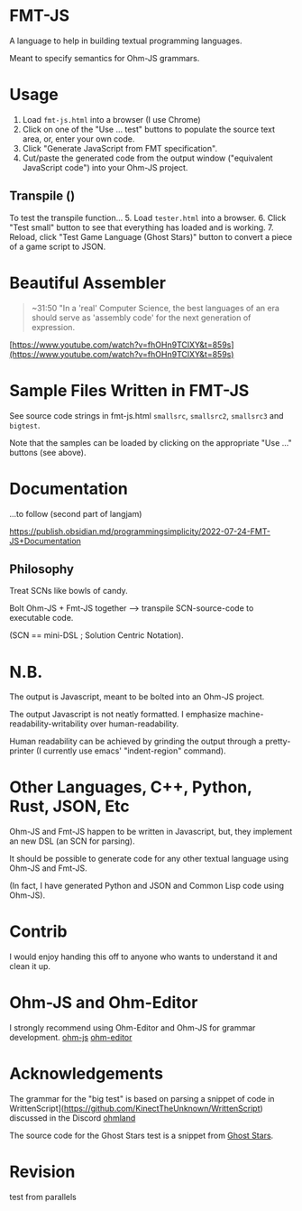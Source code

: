 # FMT-JS
A language to help in building textual programming languages.

Meant to specify semantics for Ohm-JS grammars.

# Usage
1. Load `fmt-js.html` into a browser (I use Chrome)
2. Click on one of the "Use ... test" buttons to populate the source text area, or, enter your own code.
3. Click "Generate JavaScript from FMT specification".
4. Cut/paste the generated code from the output window ("equivalent JavaScript code") into your Ohm-JS project.

## Transpile ()

To test the transpile function...
5. Load `tester.html` into a browser.
6. Click "Test small" button to see that everything has loaded and is working.
7. Reload, click "Test Game Language (Ghost Stars)" button to convert a piece of a game script to JSON.


# Beautiful Assembler

> ~31:50 "In a 'real' Computer Science, the best languages of an era should serve as 'assembly code' for the next generation of expression.

[https://www.youtube.com/watch?v=fhOHn9TClXY&t=859s](https://www.youtube.com/watch?v=fhOHn9TClXY&t=859s)

# Sample Files Written in FMT-JS
See source code strings in fmt-js.html `smallsrc`, `smallsrc2`, `smallsrc3` and `bigtest`.

Note that the samples can be loaded by clicking on the appropriate "Use ..." buttons (see above).

# Documentation
...to follow (second part of langjam)

https://publish.obsidian.md/programmingsimplicity/2022-07-24-FMT-JS+Documentation

## Philosophy
Treat SCNs like bowls of candy.

Bolt Ohm-JS + Fmt-JS together --> transpile SCN-source-code to executable code.

(SCN == mini-DSL ; Solution Centric Notation).

# N.B.

The output is Javascript, meant to be bolted into an Ohm-JS project.

The output Javascript is not neatly formatted.  I emphasize machine-readability-writability over human-readability.

Human readability can be achieved by grinding the output through a pretty-printer (I currently use emacs' "indent-region" command).

# Other Languages, C++, Python, Rust, JSON, Etc
Ohm-JS and Fmt-JS happen to be written in Javascript, but, they implement an new DSL (an SCN for parsing).

It should be possible to generate code for any other textual language using Ohm-JS and Fmt-JS.

(In fact, I have generated Python and JSON and Common Lisp code using Ohm-JS).

# Contrib
I would enjoy handing this off to anyone who wants to understand it and clean it up.

# Ohm-JS and Ohm-Editor
I strongly recommend using Ohm-Editor and Ohm-JS for grammar development.
[ohm-js](https://ohmjs.org/)
[ohm-editor](https://ohmjs.org/editor/)

# Acknowledgements
The grammar for the "big test" is based on parsing a snippet of code in WrittenScript](https://github.com/KinectTheUnknown/WrittenScript) discussed in the Discord [ohmland](https://discord.com/channels/779282197152661525/779286160597319680/992714506033692692)

The source code for the Ghost Stars test is a snippet from [Ghost Stars](https://oofoe.itch.io/ghost-stars).

# Revision
test from parallels
